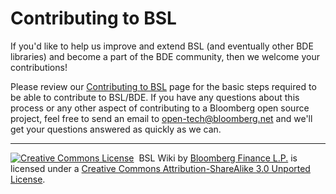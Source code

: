 # Contributing to BSL #

If you'd like to help us improve and extend BSL (and eventually other BDE libraries) and become a part of the BDE community,
then we welcome your contributions! 

Please review our [Contributing to
BSL](http://github.com/bloomberg/bsl/wiki/Contributing-to-BSL) page
for the basic steps required to be able to contribute to BSL/BDE. If
you have any questions about this process or any other aspect of
contributing to a Bloomberg open source project, feel free to send an
email to [open-tech@bloomberg.net](mailto:open-tech@bloomberg.net) and
we'll get your questions answered as quickly as we can.

___
<a rel="license" href="http://creativecommons.org/licenses/by-sa/3.0/deed.en_US"><img alt="Creative Commons License" style="border-width:0" src="http://i.creativecommons.org/l/by-sa/3.0/80x15.png" /></a>&nbsp;&nbsp;<span xmlns:dct="http://purl.org/dc/terms/" href="http://purl.org/dc/dcmitype/Text" property="dct:title" rel="dct:type">BSL Wiki</span> by <a xmlns:cc="http://creativecommons.org/ns#" href="http://bloomberg.com/company" property="cc:attributionName" rel="cc:attributionURL">Bloomberg Finance L.P.</a> is licensed under a <a rel="license" href="http://creativecommons.org/licenses/by-sa/3.0/deed.en_US">Creative Commons Attribution-ShareAlike 3.0 Unported License</a>.
